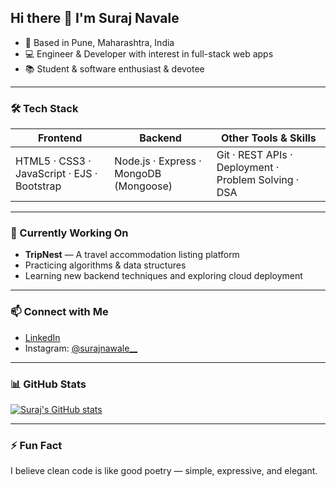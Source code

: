 <!--
**Surajn108/Surajn108** is a ✨ _special_ ✨ repository because its `README.md` appears on your GitHub profile.
-->

## Hi there 👋 I'm Suraj Navale

- 📍 Based in Pune, Maharashtra, India  
- 💻 Engineer & Developer with interest in full-stack web apps  
- 📚 Student & software enthusiast & devotee  

---

### 🛠️ Tech Stack

| Frontend | Backend | Other Tools & Skills |
|---|---|---|
| HTML5 · CSS3 · JavaScript · EJS · Bootstrap | Node.js · Express · MongoDB (Mongoose) | Git · REST APIs · Deployment · Problem Solving · DSA |

---

### 🔭 Currently Working On

- **TripNest** — A travel accommodation listing platform  
- Practicing algorithms & data structures  
- Learning new backend techniques and exploring cloud deployment  

---

### 📫 Connect with Me

- [LinkedIn](https://www.linkedin.com/in/suraj-navale-2203492a6/)  
- Instagram: [@surajnawale__](https://www.instagram.com/surajnawale__/ )  

---

### 📊 GitHub Stats

[![Suraj's GitHub stats](https://github-readme-stats.vercel.app/api?username=Surajn108&show_icons=true&theme=dark)](https://github.com/Surajn108)

---

### ⚡ Fun Fact

I believe clean code is like good poetry — simple, expressive, and elegant.
